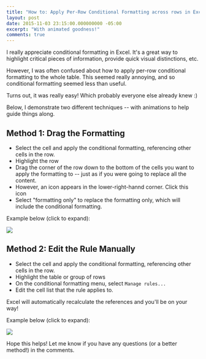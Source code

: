 ```yaml
---
title: "How to: Apply Per-Row Conditional Formatting across rows in Excel 2013"
layout: post
date: 2015-11-03 23:15:00.000000000 -05:00
excerpt: "With animated goodness!"
comments: true
---
```

I really appreciate conditional formatting in Excel. It's a great way to highlight critical pieces of information, provide quick visual distinctions, etc. 

However, I was often confused about how to apply per-row conditional formatting to the whole table. This seemed really annoying, and so conditional formatting seemed less than useful.

Turns out, it was really easy! Which probably everyone else already knew :) 

Below, I demonstrate two different techniques -- with animations to help guide things along. 

## Method 1: Drag the Formatting 

* Select the cell and apply the conditional formatting, referencing other cells in the row.
* Highlight the row
* Drag the corner of the row down to the bottom of the cells you want to apply the formatting to -- just as if you were going to replace all the content.
* However, an icon appears in the lower-right-hannd corner. Click this icon
* Select "formatting only" to replace the formatting only, which will include the conditional formatting.

Example below (click to expand): 

![]({{site.post-images}}/Excel_ApplyConditionalFormattingAcrossRows_Method1_DragFormatting.gif)

## Method 2: Edit the Rule Manually

* Select the cell and apply the conditional formatting, referencing other cells in the row.
* Highlight the table or group of rows
* On the conditional formatting menu, select `Manage rules...`
* Edit the cell list that the rule applies to. 

Excel will automatically recalculate the references and you'll be on your way!

Example below (click to expand): 

![]({{site.post-images}}/Excel_ApplyConditionalFormattingAcrossRows_Method2_ManuallyEdit.gif)

Hope this helps! Let me know if you have any questions (or a better method!) in the comments.